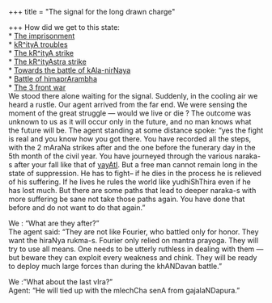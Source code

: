 +++
title = "The signal for the long drawn charge"

+++
How did we get to this state:  
\* [The
imprisonment](http://manasataramgini.wordpress.com/2005/06/imprisonment.html)  
\* [kR^ityA
troubles](http://manasataramgini.wordpress.com/2005/06/kritya-troubles.html)  
\* [The kR^ityA
strike](http://manasataramgini.wordpress.com/2005/06/kritya-strike.html)  
\* [The kR^ityAstra
strike](http://manasataramgini.wordpress.com/2005/06/krityastra-strike.html)  
\* [Towards the battle of
kAla-nirNaya](http://manasataramgini.wordpress.com/2004/12/towards-battle-of-kala-nirnaya.html)  
\* [Battle of
himaprArambha](http://manasataramgini.wordpress.com/2004/12/battle-of-himaprarambha.html)  
\* [The 3 front
war](http://manasataramgini.wordpress.com/2004/11/3-front-war.html)  
We stood there alone waiting for the signal. Suddenly, in the cooling
air we heard a rustle. Our agent arrived from the far end. We were
sensing the moment of the great struggle — would we live or die ? The
outcome was unknown to us as it will occur only in the future, and no
man knows what the future will be. The agent standing at some distance
spoke: “yes the fight is real and you know how you got there. You have
recorded all the steps, with the 2 mAraNa strikes after and the one
before the funerary day in the 5th month of the civil year. You have
journeyed through the various naraka-s after your fall like that of
[yayAtI](http://manasataramgini.wordpress.com/2005/06/preparing-for-worst.html).
But a free man cannot remain long in the state of suppression. He has to
fight– if he dies in the process he is relieved of his suffering. If he
lives he rules the world like yudhiShThira even if he has lost much. But
there are some paths that lead to deeper naraka-s with more suffering be
sane not take those paths again. You have done that before and do not
want to do that again.”

We : “What are they after?”  
The agent said: “They are not like Fourier, who battled only for honor.
They want the hiraNya rukma-s. Fourier only relied on mantra prayoga.
They will try to use all means. One needs to be utterly ruthless in
dealing with them — but beware they can exploit every weakness and
chink. They will be ready to deploy much large forces than during the
khANDavan battle.”

We :”What about the last vIra?”  
Agent: “He will tied up with the mlechCha senA from gajalaNDapura.”
